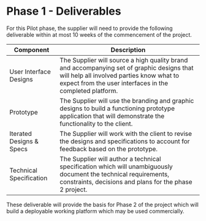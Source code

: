 # Phase 1 - Deliverables

For this Pilot phase, the supplier will need to provide the following deliverable within at most 10 weeks of the commencement of the project. 

| Component | Description |
| --------- | ----------- |
| User Interface Designs | The Supplier will source a high quality brand and accompanying set of graphic designs that will help all involved parties know what to expect from the user interfaces in the completed platform. |
| Prototype | The Supplier will use the branding and graphic designs to build a functioning prototype application that will demonstrate the functionality to the client. |
| Iterated Designs & Specs | The Supplier will work with the client to revise the designs and specifications to account for feedback based on the prototype. |
| Technical Specification | The Supplier will author a technical specification which will unambiguously document the technical requirements, constraints, decisions and plans for the phase 2 project. |

These deliverable will provide the basis for Phase 2 of the project which will build a deployable working platform which may be used commercially.
